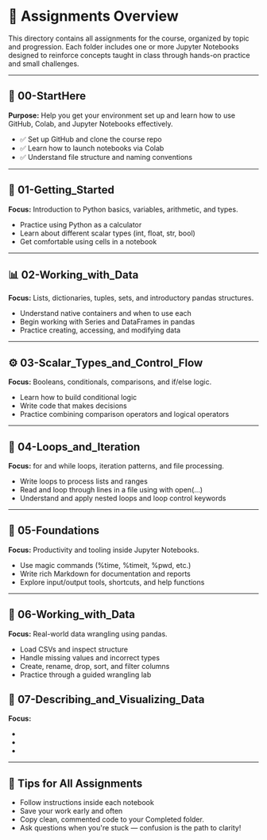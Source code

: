 # 📂 Assignments Overview
This directory contains all assignments for the course, organized by topic and progression. Each folder includes one or more Jupyter Notebooks designed to reinforce concepts taught in class through hands-on practice and small challenges.

---

## 🧭 00-StartHere
**Purpose:** Help you get your environment set up and learn how to use GitHub, Colab, and Jupyter Notebooks effectively.


* ✅ Set up GitHub and clone the course repo
* ✅ Learn how to launch notebooks via Colab
* ✅ Understand file structure and naming conventions

---

## 🚀 01-Getting_Started
**Focus:** Introduction to Python basics, variables, arithmetic, and types.

* Practice using Python as a calculator
* Learn about different scalar types (int, float, str, bool)
* Get comfortable using cells in a notebook

---

## 📊 02-Working_with_Data
**Focus:** Lists, dictionaries, tuples, sets, and introductory pandas structures.

* Understand native containers and when to use each
* Begin working with Series and DataFrames in pandas
* Practice creating, accessing, and modifying data

---

## ⚙️ 03-Scalar_Types_and_Control_Flow
**Focus:** Booleans, conditionals, comparisons, and if/else logic.

* Learn how to build conditional logic
* Write code that makes decisions
* Practice combining comparison operators and logical operators

---

## 🔁 04-Loops_and_Iteration
**Focus:** for and while loops, iteration patterns, and file processing.

* Write loops to process lists and ranges
* Read and loop through lines in a file using with open(...)
* Understand and apply nested loops and loop control keywords

---

## 🧱 05-Foundations
**Focus:** Productivity and tooling inside Jupyter Notebooks.

* Use magic commands (%time, %timeit, %pwd, etc.)
* Write rich Markdown for documentation and reports
* Explore input/output tools, shortcuts, and help functions

---

## 🧰 06-Working_with_Data
**Focus:** Real-world data wrangling using pandas.

* Load CSVs and inspect structure
* Handle missing values and incorrect types
* Create, rename, drop, sort, and filter columns
* Practice through a guided wrangling lab

## 🧼 07-Describing_and_Visualizing_Data
**Focus:**

*
*
*

---

## 📌 Tips for All Assignments
* Follow instructions inside each notebook
* Save your work early and often
* Copy clean, commented code to your Completed folder.
* Ask questions when you're stuck — confusion is the path to clarity!